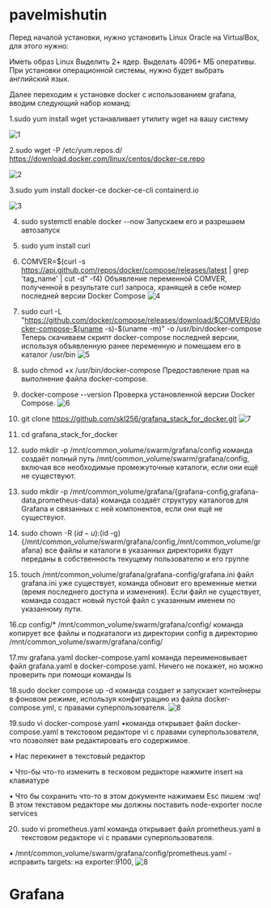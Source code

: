 # pavelmishutin
Перед началой установки, нужно установить Linux Oracle на VirtualBox, для этого нужно:

Иметь образ Linux Выделить 2+ ядер. Выделать 4096+ МБ оперативы. При установки операционной системы, нужно будет выбрать английский язык.

Далее переходим к установке docker с использованием grafana, вводим следующий набор команд:

1.sudo yum install wget
 устанавливает утилиту wget на вашу систему
 
![1](https://github.com/user-attachments/assets/afebe2c6-6dfc-402c-ab77-f2caf7029b02)

2.sudo wget -P /etc/yum.repos.d/ https://download.docker.com/linux/centos/docker-ce.repo

![2](https://github.com/user-attachments/assets/d6049aad-a24f-4148-84f5-7553b2b6cfab)

3.sudo yum install docker-ce docker-ce-cli containerd.io

![3](https://github.com/user-attachments/assets/a4f2f2a1-fdee-48e0-a0af-cf3ca35b067d)

4. sudo systemctl enable docker --now
   Запускаем его и разрешаем автозапуск

5. sudo yum install curl
6. COMVER=$(curl -s https://api.github.com/repos/docker/compose/releases/latest | grep 'tag_name' | cut -d\" -f4)
Объявление переменной COMVER, полученной в результате curl запроса, хранящей в себе номер последней версии Docker Compose
![4](https://github.com/user-attachments/assets/788698da-5555-40cb-a09a-2c21cf647f73)

7. sudo curl -L "https://github.com/docker/compose/releases/download/$COMVER/docker-compose-$(uname -s)-$(uname -m)" -o /usr/bin/docker-compose
Теперь скачиваем скрипт docker-compose последней версии, используя объявленную ранее переменную и помещаем его в каталог /usr/bin
![5](https://github.com/user-attachments/assets/a290ae7c-8385-4ba2-970d-290fe8214f87)

8. sudo chmod +x /usr/bin/docker-compose
Предоставление прав на выполнение файла docker-compose.

9. docker-compose --version
Проверка установленной версии Docker Compose.
![6](https://github.com/user-attachments/assets/e46b7a1e-e85b-4b4d-aa55-bc5dc7c74dcc)

10. git clone https://github.com/skl256/grafana_stack_for_docker.git
![7](https://github.com/user-attachments/assets/6a7c5f5d-dbfd-4a49-8db4-9be50450265d)

11. cd grafana_stack_for_docker

12. sudo mkdir -p /mnt/common_volume/swarm/grafana/config
 команда создаёт полный путь /mnt/common_volume/swarm/grafana/config, включая все необходимые промежуточные каталоги, если они ещё не существуют.
 
13. sudo mkdir -p /mnt/common_volume/grafana/{grafana-config,grafana-data,prometheus-data}
 команда создаёт структуру каталогов для Grafana и связанных с ней компонентов, если они ещё не существуют.
 
14. sudo chown -R $(id -u):$(id -g) {/mnt/common_volume/swarm/grafana/config,/mnt/common_volume/grafana}
все файлы и каталоги в указанных директориях будут переданы в собственность текущему пользователю и его группе

15. touch /mnt/common_volume/grafana/grafana-config/grafana.ini
файл grafana.ini уже существует, команда обновит его временные метки (время последнего доступа и изменения). Если файл не существует, команда создаст новый пустой файл с указанным именем по указанному пути.

16.cp config/* /mnt/common_volume/swarm/grafana/config/
команда копирует все файлы и подкаталоги из директории config в директорию /mnt/common_volume/swarm/grafana/config/

17.mv grafana.yaml docker-compose.yaml
команда переименовывает файл grafana.yaml в docker-compose.yaml. Ничего не покажет, но можно проверить при помощи команды ls

18.sudo docker compose up -d
команда создает и запускает контейнеры в фоновом режиме, используя конфигурацию из файла docker-compose.yml, с правами суперпользователя.
![8](https://github.com/user-attachments/assets/1398096e-4651-4359-9955-82820cd27081)

19.sudo vi docker-compose.yaml
•команда открывает файл docker-compose.yaml в текстовом редакторе vi с правами суперпользователя, что позволяет вам редактировать его содержимое.

• Нас перекинет в текстовый редактор

• Что-бы что-то изменить в тесковом редакторе нажмите insert на клавиатуре

• Что бы сохранить что-то в этом документе нажимаем Esc пишем :wq! В этом текставом редакторе мы должны поставить node-exporter после services


20. sudo vi prometheus.yaml 
команда открывает файл prometheus.yaml в текстовом редакторе vi с правами суперпользователя.

• /mnt/common_volume/swarm/grafana/config/prometheus.yaml - исправить targets: на exporter:9100,
![8](https://github.com/user-attachments/assets/ce359f44-aab2-426e-be0e-d13056b71b3e)

<h1>Grafana</h1>
